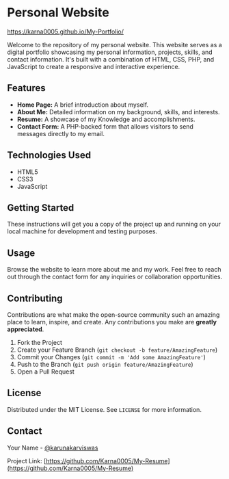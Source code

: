 # Personal Website 
https://karna0005.github.io/My-Portfolio/

Welcome to the repository of my personal website. This website serves as a digital portfolio showcasing my personal information, projects, skills, and contact information. It's built with a combination of HTML, CSS, PHP, and JavaScript to create a responsive and interactive experience.

## Features

- **Home Page:** A brief introduction about myself.
- **About Me:** Detailed information on my background, skills, and interests.
- **Resume:** A showcase of my Knowledge and accomplishments.
- **Contact Form:** A PHP-backed form that allows visitors to send messages directly to my email.

## Technologies Used

- HTML5
- CSS3 
- JavaScript

## Getting Started

These instructions will get you a copy of the project up and running on your local machine for development and testing purposes.


## Usage

Browse the website to learn more about me and my work. Feel free to reach out through the contact form for any inquiries or collaboration opportunities.

## Contributing

Contributions are what make the open-source community such an amazing place to learn, inspire, and create. Any contributions you make are **greatly appreciated**.

1. Fork the Project
2. Create your Feature Branch (`git checkout -b feature/AmazingFeature`)
3. Commit your Changes (`git commit -m 'Add some AmazingFeature'`)
4. Push to the Branch (`git push origin feature/AmazingFeature`)
5. Open a Pull Request

## License

Distributed under the MIT License. See `LICENSE` for more information.

## Contact

Your Name - [@karunakarviswas](https://twitter.com/karunakarviswas)

Project Link: [https://github.com/Karna0005/My-Resume](https://github.com/Karna0005/My-Resume)



